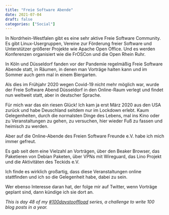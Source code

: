 ```yaml
---
title: "Freie Software Abende"
date: 2021-07-04
draft: false
categories: ["Social"]
---
```

In Nordrhein-Westfalen gibt es eine sehr aktive Freie Software Community. Es gibt Linux-Usergruppen, Vereine zur Förderung freier Software und Unterstützer größerer Projekte wie Apache Open Office. Und es werden Konferenzen organisiert wie die FrOSCon und die Open Rhein Ruhr.

In Köln und Düsseldorf fanden vor der Pandemie regelmäßig Freie Software Abende statt, in Räumen, in denen man Vorträge halten kann und im Sommer auch gern mal in einem Biergarten.

Als dies im Frühjahr 2020 wegen Covid-19 nicht mehr möglich war, wurde der Freie Software Abend Düsseldorf in den Online-Raum verlegt und findet nun weltweit statt, aber in deutscher Sprache.

Für mich war das ein riesen Glück! Ich kam ja erst März 2020 aus den USA zurück und habe Deuschland seitdem nur im Lockdown erlebt. Kaum Gelegenheiten, durch die normalsten Dinge des Lebens, mal ins Kino oder zu Veranstaltungen zu gehen, zu versuchen, hier wieder Fuß zu fassen und heimisch zu werden.

Aber auf die Online-Abende des Freien Software Freunde e.V. habe ich mich immer gefreut.

Es gab seit dem eine Vielzahl an Vorträgen, über den Beaker Browser, das Paketieren von Debian Paketen, über VPNs mit Wireguard, das Lino Projekt und die Aktivitäten des Teckids e.V.

Ich finde es wirklich großartig, dass diese Veranstaltungen online stattfinden und ich so die Gelegenheit habe, dabei zu sein.

Wer ebenso Interesse daran hat, der folge mir auf Twitter, wenn Vorträge geplant sind, dann kündige ich sie dort an.

_This is day 48 of my [#100daystooffload](https://100daystooffload.com/) series, a challenge to write 100 blog posts in a year._